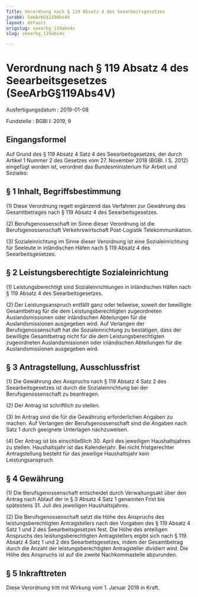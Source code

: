 ```yaml
---
Title: Verordnung nach § 119 Absatz 4 des Seearbeitsgesetzes
jurabk: SeeArbG§119Abs4V
layout: default
origslug: seearbg_119abs4v
slug: seearbg_119abs4v

---
```


# Verordnung nach § 119 Absatz 4 des Seearbeitsgesetzes (SeeArbG§119Abs4V)

Ausfertigungsdatum
:   2019-01-08

Fundstelle
:   BGBl I: 2019, 9


## Eingangsformel

Auf Grund des § 119 Absatz 4 Satz 4 des Seearbeitsgesetzes, der durch
Artikel 1 Nummer 2 des Gesetzes vom 27. November 2018 (BGBl. I S.
2012) eingefügt worden ist, verordnet das Bundesministerium für Arbeit
und Soziales:


## § 1 Inhalt, Begriffsbestimmung

(1) Diese Verordnung regelt ergänzend das Verfahren zur Gewährung des
Gesamtbetrages nach § 119 Absatz 4 des Seearbeitsgesetzes.

(2) Berufsgenossenschaft im Sinne dieser Verordnung ist die
Berufsgenossenschaft Verkehrswirtschaft Post-Logistik
Telekommunikation.

(3) Sozialeinrichtung im Sinne dieser Verordnung ist eine
Sozialeinrichtung für Seeleute in inländischen Häfen nach § 119 Absatz
4 des Seearbeitsgesetzes.


## § 2 Leistungsberechtigte Sozialeinrichtung

(1) Leistungsberechtigt sind Sozialeinrichtungen in inländischen Häfen
nach § 119 Absatz 4 des Seearbeitsgesetzes.

(2) Der Leistungsanspruch entfällt ganz oder teilweise, soweit der
bewilligte Gesamtbetrag für die dem Leistungsberechtigten zugeordneten
Auslandsmissionen oder inländischen Abteilungen für die
Auslandsmissionen ausgegeben wird. Auf Verlangen der
Berufsgenossenschaft hat die Sozialeinrichtung zu bestätigen, dass der
bewilligte Gesamtbetrag nicht für die dem Leistungsberechtigten
zugeordneten Auslandsmissionen oder inländischen Abteilungen für die
Auslandsmissionen ausgegeben wird.


## § 3 Antragstellung, Ausschlussfrist

(1) Die Gewährung des Anspruchs nach § 119 Absatz 4 Satz 2 des
Seearbeitsgesetzes ist durch die Sozialeinrichtung bei der
Berufsgenossenschaft zu beantragen.

(2) Der Antrag ist schriftlich zu stellen.

(3) Im Antrag sind die für die Gewährung erforderlichen Angaben zu
machen. Auf Verlangen der Berufsgenossenschaft sind die Angaben nach
Satz 1 durch geeignete Unterlagen nachzuweisen.

(4) Der Antrag ist bis einschließlich 30. April des jeweiligen
Haushaltsjahres zu stellen. Haushaltsjahr ist das Kalenderjahr. Bei
nicht fristgerechter Antragstellung besteht für das jeweilige
Haushaltsjahr kein Leistungsanspruch.


## § 4 Gewährung

(1) Die Berufsgenossenschaft entscheidet durch Verwaltungsakt über den
Antrag nach Ablauf der in § 3 Absatz 4 Satz 1 genannten Frist bis
spätestens 31. Juli des jeweiligen Haushaltsjahres.

(2) Die Berufsgenossenschaft setzt die Höhe des Anspruchs des
leistungsberechtigten Antragstellers nach den Vorgaben des § 119
Absatz 4 Satz 1 und 2 des Seearbeitsgesetzes fest. Die Höhe des
anteiligen Anspruchs des leistungsberechtigten Antragstellers ergibt
sich nach § 119 Absatz 4 Satz 1 und 2 des Seearbeitsgesetzes, indem
der Gesamtbetrag durch die Anzahl der leistungsberechtigten
Antragsteller dividiert wird. Die Höhe des Anspruchs ist auf die
zweite Nachkommastelle abzurunden.


## § 5 Inkrafttreten

Diese Verordnung tritt mit Wirkung vom 1. Januar 2019 in Kraft.

